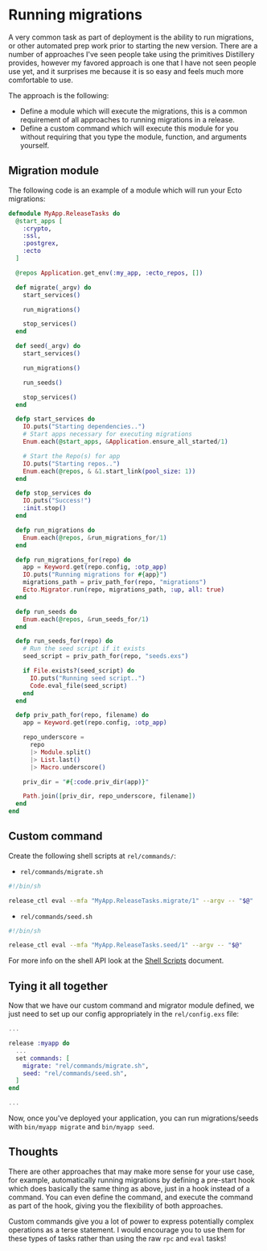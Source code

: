 # Running migrations

A very common task as part of deployment is the ability to run migrations, or other
automated prep work prior to starting the new version. There are a number of approaches
I've seen people take using the primitives Distillery provides, however my favored approach
is one that I have not seen people use yet, and it surprises me because it is so easy and feels
much more comfortable to use.

The approach is the following:

  * Define a module which will execute the migrations, this is a common
    requirement of all approaches to running migrations in a release.
  * Define a custom command which will execute this module for you without
    requiring that you type the module, function, and arguments yourself.

## Migration module

The following code is an example of a module which will run your Ecto migrations:

```elixir
defmodule MyApp.ReleaseTasks do
  @start_apps [
    :crypto,
    :ssl,
    :postgrex,
    :ecto
  ]

  @repos Application.get_env(:my_app, :ecto_repos, [])

  def migrate(_argv) do
    start_services()

    run_migrations()

    stop_services()
  end

  def seed(_argv) do
    start_services()

    run_migrations()

    run_seeds()

    stop_services()
  end

  defp start_services do
    IO.puts("Starting dependencies..")
    # Start apps necessary for executing migrations
    Enum.each(@start_apps, &Application.ensure_all_started/1)

    # Start the Repo(s) for app
    IO.puts("Starting repos..")
    Enum.each(@repos, & &1.start_link(pool_size: 1))
  end

  defp stop_services do
    IO.puts("Success!")
    :init.stop()
  end

  defp run_migrations do
    Enum.each(@repos, &run_migrations_for/1)
  end

  defp run_migrations_for(repo) do
    app = Keyword.get(repo.config, :otp_app)
    IO.puts("Running migrations for #{app}")
    migrations_path = priv_path_for(repo, "migrations")
    Ecto.Migrator.run(repo, migrations_path, :up, all: true)
  end

  defp run_seeds do
    Enum.each(@repos, &run_seeds_for/1)
  end

  defp run_seeds_for(repo) do
    # Run the seed script if it exists
    seed_script = priv_path_for(repo, "seeds.exs")

    if File.exists?(seed_script) do
      IO.puts("Running seed script..")
      Code.eval_file(seed_script)
    end
  end

  defp priv_path_for(repo, filename) do
    app = Keyword.get(repo.config, :otp_app)

    repo_underscore =
      repo
      |> Module.split()
      |> List.last()
      |> Macro.underscore()

    priv_dir = "#{:code.priv_dir(app)}"

    Path.join([priv_dir, repo_underscore, filename])
  end
end
```

## Custom command

Create the following shell scripts at `rel/commands/`:

* `rel/commands/migrate.sh`

```bash
#!/bin/sh

release_ctl eval --mfa "MyApp.ReleaseTasks.migrate/1" --argv -- "$@"
```

* `rel/commands/seed.sh`

```bash
#!/bin/sh

release_ctl eval --mfa "MyApp.ReleaseTasks.seed/1" --argv -- "$@"
```

For more info on the shell API look at the [Shell Scripts](../extensibility/shell_scripts.md) document.

## Tying it all together

Now that we have our custom command and migrator module defined, we just need to set up our config appropriately in the `rel/config.exs` file:

```elixir
...

release :myapp do
  ...
  set commands: [
    migrate: "rel/commands/migrate.sh",
    seed: "rel/commands/seed.sh",
  ]
end

...
```

Now, once you've deployed your application, you can run migrations/seeds with
`bin/myapp migrate` and `bin/myapp seed`.

## Thoughts

There are other approaches that may make more sense for your use case, for example, automatically running migrations
by defining a pre-start hook which does basically the same thing as above, just in a hook instead of a command. You can
even define the command, and execute the command as part of the hook, giving you the flexibility of both approaches.

Custom commands give you a lot of power to express potentially complex operations as a terse statement. I would encourage
you to use them for these types of tasks rather than using the raw `rpc` and `eval` tasks!
